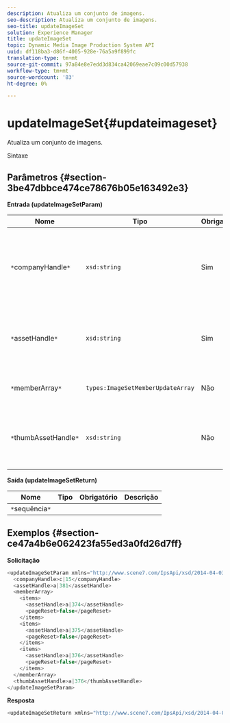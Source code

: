 ```yaml
---
description: Atualiza um conjunto de imagens.
seo-description: Atualiza um conjunto de imagens.
seo-title: updateImageSet
solution: Experience Manager
title: updateImageSet
topic: Dynamic Media Image Production System API
uuid: df118ba3-d86f-4005-928e-76a5a9f899fc
translation-type: tm+mt
source-git-commit: 97a84e8e7edd3d834ca42069eae7c09c00d57938
workflow-type: tm+mt
source-wordcount: '83'
ht-degree: 0%

---
```



# updateImageSet{#updateimageset}

Atualiza um conjunto de imagens.

Sintaxe

## Parâmetros {#section-3be47dbbce474ce78676b05e163492e3}

**Entrada (updateImageSetParam)**

| Nome | Tipo | Obrigatório | Descrição |
|---|---|---|---|
| `*`companyHandle`*` | `xsd:string` | Sim | O identificador da empresa que contém o conjunto de imagens que você deseja modificar. |
| `*`assetHandle`*` | `xsd:string` | Sim | O identificador do conjunto de imagens que você deseja modificar. |
| `*`memberArray`*` | `types:ImageSetMemberUpdateArray` | Não | Redefine os membros do conjunto de imagens. |
| `*`thumbAssetHandle`*` | `xsd:string` | Não | O identificador do ativo que atua como a miniatura do conjunto de imagens. |

**Saída (updateImageSetReturn)**

| Nome | Tipo | Obrigatório | Descrição |
|---|---|---|---|
| `*`sequência`*` |  |  |  |

## Exemplos {#section-ce47a4b6e062423fa55ed3a0fd26d7ff}

**Solicitação**

```java
<updateImageSetParam xmlns="http://www.scene7.com/IpsApi/xsd/2014-04-03"> 
  <companyHandle>c|15</companyHandle> 
  <assetHandle>a|381</assetHandle> 
  <memberArray> 
    <items> 
      <assetHandle>a|374</assetHandle> 
      <pageReset>false</pageReset> 
    </items> 
    <items> 
      <assetHandle>a|375</assetHandle> 
      <pageReset>false</pageReset> 
    </items> 
    <items> 
      <assetHandle>a|376</assetHandle> 
      <pageReset>false</pageReset> 
    </items> 
  </memberArray> 
  <thumbAssetHandle>a|376</thumbAssetHandle> 
</updateImageSetParam>
```

**Resposta**

```java
<updateImageSetReturn xmlns="http://www.scene7.com/IpsApi/xsd/2014-04-03"/>
```

